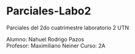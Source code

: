 # Parciales-Labo2
Parciales del 2do cuatrimestre laboratorio 2 UTN


Alumno: Nahuel Rodrigo Pazos                 
Profesor: Maximiliano Neiner
Curso: 2A
